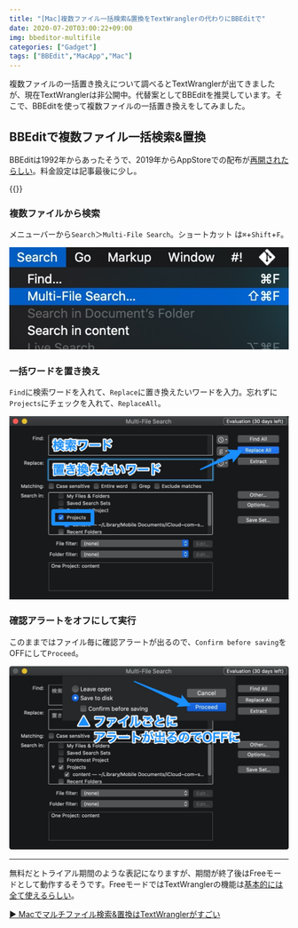 ```yaml
---
title: "[Mac]複数ファイル一括検索&置換をTextWranglerの代わりにBBEditで"
date: 2020-07-20T03:00:22+09:00
img: bbeditor-multifile
categories: ["Gadget"]
tags: ["BBEdit","MacApp","Mac"]
---
```


複数ファイルの一括置き換えについて調べるとTextWranglerが出てきましたが、現在TextWranglerは非公開中。代替案としてBBEditを推奨しています。そこで、BBEditを使って複数ファイルの一括置き換えをしてみました。

## BBEditで複数ファイル一括検索&置換

BBEditは1992年からあったそうで、2019年からAppStoreでの配布が[再開されたらしい](https://twitter.com/pschiller/status/1113838263842693120?ref_src=twsrc%5Etfw%7Ctwcamp%5Etweetembed%7Ctwterm%5E1113838715133149186%7Ctwgr%5E&ref_url=https%3A%2F%2Fapplech2.com%2Farchives%2F20190405-bbedit-return-to-mac-app-store-since-2014.html)。料金設定は記事最後に少し。

{{<blogcard url="https://apps.apple.com/jp/app/bbedit/id404009241">}}

### 複数ファイルから検索

メニューバーから`Search`＞`Multi-File Search`。ショートカット は`⌘`+`Shift`+`F`。

![BBEditメニューバー：Search＞Multi-File Search](../../../images/mac-bbeditor-multifile-1.jpg)

### 一括ワードを置き換え

`Find`に検索ワードを入れて、`Replace`に置き換えたいワードを入力。忘れずに`Projects`にチェックを入れて、`ReplaceAll`。

![](../../../images/mac-bbeditor-multifile-2.jpg)

### 確認アラートをオフにして実行

このままではファイル毎に確認アラートが出るので、`Confirm before saving`をOFFにして`Proceed`。

![](../../../images/mac-bbeditor-multifile-3.jpg)

***

無料だとトライアル期間のような表記になりますが、期間が終了後はFreeモードとして動作するそうです。FreeモードではTextWranglerの機能は[基本的には全て使えるらしい](https://www.barebones.com/products/textwrangler/)。

[▶︎ Macでマルチファイル検索&置換はTextWranglerがすごい](https://camcam.info/tips/4054)